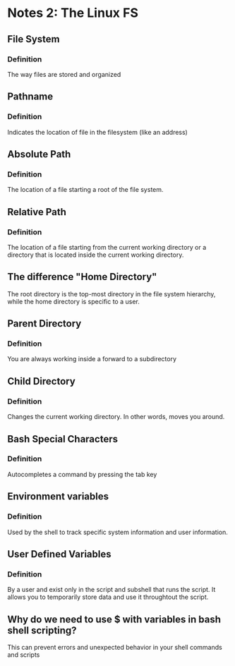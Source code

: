 # Notes 2: The Linux FS

## File System
### Definition
The way files are stored and organized

## Pathname
### Definition
Indicates the location of file in the filesystem (like an address)

## Absolute Path
### Definition
The location of a file starting a root of the file system.

## Relative Path
### Definition
The location of a file starting from the current working directory or a directory that is located inside the current working directory.

## The difference "Home Directory"
 The root directory is the top-most directory in the file system hierarchy, while the home directory is specific to a user.

 ## Parent Directory
 ### Definition
 You are always working inside a forward to a subdirectory

 ## Child Directory
 ### Definition
Changes the current working directory. In other words, moves you around.

## Bash Special Characters
### Definition
Autocompletes a command by pressing the tab key

## Environment variables
### Definition
Used by the shell to track specific system information and user information.

## User Defined Variables
### Definition
By a user and exist only in the script and subshell that runs the script. It allows you to temporarily store data and use it throughtout the script.

## Why do we need to use $ with variables in bash shell scripting?
This can prevent errors and unexpected behavior in your shell commands and scripts